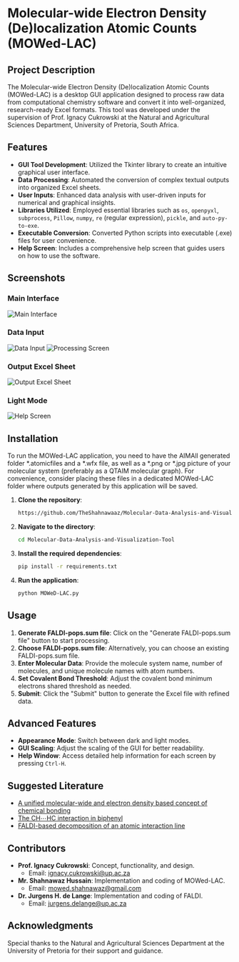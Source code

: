 # Molecular-wide Electron Density (De)localization Atomic Counts (MOWed-LAC)

## Project Description

The Molecular-wide Electron Density (De)localization Atomic Counts (MOWed-LAC) is a desktop GUI application designed to process raw data from computational chemistry software and convert it into well-organized, research-ready Excel formats. This tool was developed under the supervision of Prof. Ignacy Cukrowski at the Natural and Agricultural Sciences Department, University of Pretoria, South Africa.

## Features

- **GUI Tool Development**: Utilized the Tkinter library to create an intuitive graphical user interface.
- **Data Processing**: Automated the conversion of complex textual outputs into organized Excel sheets.
- **User Inputs**: Enhanced data analysis with user-driven inputs for numerical and graphical insights.
- **Libraries Utilized**: Employed essential libraries such as `os`, `openpyxl`, `subprocess`, `Pillow`, `numpy`, `re` (regular expression), `pickle`, and `auto-py-to-exe`.
- **Executable Conversion**: Converted Python scripts into executable (.exe) files for user convenience.
- **Help Screen**: Includes a comprehensive help screen that guides users on how to use the software.

## Screenshots

### Main Interface
![Main Interface](assets/Screen-1.jpg)

### Data Input
![Data Input](assets/Screen-2.jpg)
![Processing Screen](assets/Screen-3.jpg)

### Output Excel Sheet
![Output Excel Sheet](assets/output.png)

### Light Mode
![Help Screen](assets/light.png)

## Installation

To run the MOWed-LAC application, you need to have the AIMAll generated folder \*.atomicfiles and a \*.wfx file, as well as a \*.png or \*.jpg picture of your molecular system (preferably as a QTAIM molecular graph). For convenience, consider placing these files in a dedicated MOWed-LAC folder where outputs generated by this application will be saved.

1. **Clone the repository**:
    ```sh
    https://github.com/TheShahnawaaz/Molecular-Data-Analysis-and-Visualization-Tool.git
    ```

2. **Navigate to the directory**:
    ```sh
    cd Molecular-Data-Analysis-and-Visualization-Tool
    ```

3. **Install the required dependencies**:
    ```sh
    pip install -r requirements.txt
    ```

4. **Run the application**:
    ```sh
    python MOWeD-LAC.py
    ```

## Usage

1. **Generate FALDI-pops.sum file**: Click on the "Generate FALDI-pops.sum file" button to start processing.
2. **Choose FALDI-pops.sum file**: Alternatively, you can choose an existing FALDI-pops.sum file.
3. **Enter Molecular Data**: Provide the molecule system name, number of molecules, and unique molecule names with atom numbers.
4. **Set Covalent Bond Threshold**: Adjust the covalent bond minimum electrons shared threshold as needed.
5. **Submit**: Click the "Submit" button to generate the Excel file with refined data.

## Advanced Features

- **Appearance Mode**: Switch between dark and light modes.
- **GUI Scaling**: Adjust the scaling of the GUI for better readability.
- **Help Window**: Access detailed help information for each screen by pressing `Ctrl-H`.

## Suggested Literature

- [A unified molecular-wide and electron density based concept of chemical bonding](https://doi.org/10.1002/wcms.1579)
- [The CH⋯HC interaction in biphenyl](https://doi.org/10.1002/jcc.26491)
- [FALDI-based decomposition of an atomic interaction line](https://doi.org/10.1002/jcc.25175)

## Contributors

- **Prof. Ignacy Cukrowski**: Concept, functionality, and design.
  - Email: ignacy.cukrowski@up.ac.za
- **Mr. Shahnawaz Hussain**: Implementation and coding of MOWed-LAC.
  - Email: mowed.shahnawaz@gmail.com
- **Dr. Jurgens H. de Lange**: Implementation and coding of FALDI.
  - Email: jurgens.delange@up.ac.za

## Acknowledgments

Special thanks to the Natural and Agricultural Sciences Department at the University of Pretoria for their support and guidance.

